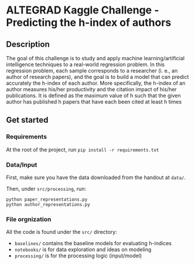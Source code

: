 # ALTEGRAD Kaggle Challenge - Predicting the h-index of authors

## Description

The goal of this challenge is to study and apply machine learning/artificial intelligence techniques to
a real-world regression problem. In this regression problem, each sample corresponds to a researcher
(i. e., an author of research papers), and the goal is to build a model that can predict accurately the
h-index of each author. More specifically, the h-index of an author measures his/her productivity and
the citation impact of his/her publications. It is defined as the maximum value of h such that the
given author has published h papers that have each been cited at least h times

## Get started

### Requirements

At the root of the project, run `pip install -r requirements.txt`

### Data/Input

First, make sure you have the data downloaded from the handout at `data/`.

Then, under `src/processing`, run:

```
python paper_representations.py
python author_representations.py
```

### File orgnization

All the code is found under the `src/` directory:

- `baselines/` contains the baseline models for evaluating h-indices
- `notebooks/` is for data exploration and ideas on modeling
- `processing/` is for the processing logic (input/model)
